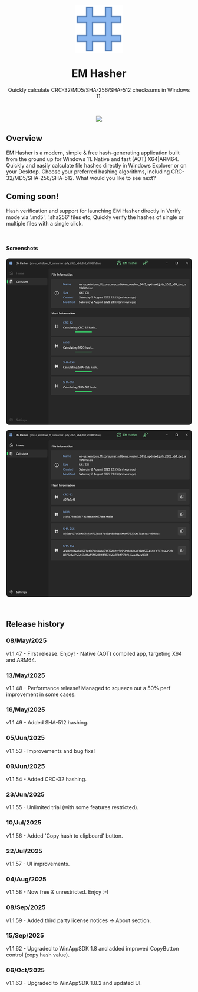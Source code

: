 <p align="center">
  <img width="128" align="center" src="docs/images/AppLogo80x80.png">
</p>
<h1 align="center">
  EM Hasher
</h1>
<p align="center">
  Quickly calculate CRC-32/MD5/SHA-256/SHA-512 checksums in Windows 11.
</p>

<br />

<p align="center">
  <a href="https://apps.microsoft.com/detail/9NZZHH7X25CG?referrer=appbadge&launch=true&cid=github&mode=full">
	  <img src="https://get.microsoft.com/images/en-us%20dark.svg" width="400"/>
  </a>
</p>

## Overview

EM Hasher is a modern, simple & free hash-generating application built from the ground up for Windows 11. Native and fast (AOT) X64|ARM64. Quickly and easily calculate file hashes directly in Windows Explorer or on your Desktop. Choose your preferred hashing algorithms, including CRC-32/MD5/SHA-256/SHA-512. What would you like to see next?

## Coming soon!

Hash verification and support for launching EM Hasher directly in Verify mode via '.md5', '.sha256' files etc; Quickly verify the hashes of single or multiple files with a single click.

<br />

#### Screenshots

<p align="center">
  <img width="auto" align="center" style="border-radius: 8px; width: auto; height: auto;" src="docs/images/Store_01_Main_Screen.png">
</p>

<p align="center">
  <img width="auto" align="center" style="border-radius: 8px; width: auto; height: auto;" src="docs/images/Store_02_Main_Screen_Results.png">
</p>

<br />

## Release history

### 08/May/2025
v1.1.47 - First release. Enjoy! - Native (AOT) compiled app, targeting X64 and ARM64.

### 13/May/2025
v1.1.48 - Performance release! Managed to squeeze out a 50% perf improvement in some cases.

### 16/May/2025
v1.1.49 - Added SHA-512 hashing.

### 05/Jun/2025
v1.1.53 - Improvements and bug fixs!

### 09/Jun/2025
v1.1.54 - Added CRC-32 hashing.

### 23/Jun/2025 ###
v1.1.55 - Unlimited trial (with some features restricted).

### 10/Jul/2025 ###
v1.1.56 - Added 'Copy hash to clipboard' button.

### 22/Jul/2025 ###
v1.1.57 - UI improvements.

### 04/Aug/2025 ###
v1.1.58 - Now free & unrestricted. Enjoy :-)

### 08/Sep/2025 ###
v1.1.59 - Added third party license notices -> About section.

### 15/Sep/2025 ###
v1.1.62 - Upgraded to WinAppSDK 1.8 and added improved CopyButton control (copy hash value).

### 06/Oct/2025 ###
v1.1.63 - Upgraded to WinAppSDK 1.8.2 and updated UI.
